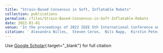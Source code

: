 ```yaml
---
title: "Strain-Based Consensus in Soft, Inflatable Robots"
collection: publications
permalink: /files/Strain-Based-Consensus-in-Soft-Inflatable-Robots
date: 2022-01-01
venue: 'In the proceedings of 2022 IEEE 5th International Conference on Soft Robotics (RoboSoft)'
citation: ' Alexandra Nilles,  Steven Ceron,  Nils Napp,  Kirstin Petersen, &quot;Strain-Based Consensus in Soft, Inflatable Robots.&quot; In the proceedings of 2022 IEEE 5th International Conference on Soft Robotics (RoboSoft), 2022.'
---
```

Use [Google Scholar](https://scholar.google.com/scholar?q=Strain+Based+Consensus+in+Soft,+Inflatable+Robots){:target="_blank"} for full citation